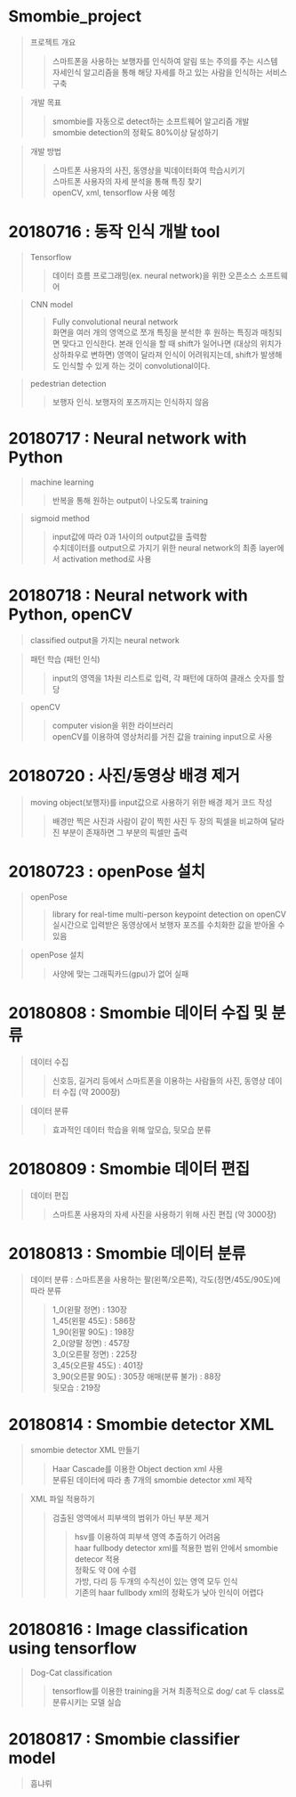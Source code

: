 # Smombie_project

> 프로젝트 개요
>> 스마트폰을 사용하는 보행자를 인식하여 알림 또는 주의를 주는 시스템   
>> 자세인식 알고리즘을 통해 해당 자세를 하고 있는 사람을 인식하는 서비스 구축   
   
> 개발 목표   
>> smombie를 자동으로 detect하는 소프트웨어 알고리즘 개발   
>> smombie detection의 정확도 80%이상 달성하기   
   
> 개발 방법   
>> 스마트폰 사용자의 사진, 동영상을 빅데이터화여 학습시키기   
>> 스마트폰 사용자의 자세 분석을 통해 특징 찾기   
>> openCV, xml, tensorflow 사용 예정   
   
# 20180716 : 동작 인식 개발 tool   
> Tensorflow      
>> 데이터 흐름 프로그래밍(ex. neural network)을 위한 오픈소스 소프트웨어       

> CNN model
>> Fully convolutional neural network   
>> 화면을 여러 개의 영역으로 쪼개 특징을 분석한 후 원하는 특징과 매칭되면 맞다고 인식한다. 본래 인식을 할 때 shift가 일어나면 (대상의 위치가 상하좌우로 변하면) 영역이 달라져 인식이 어려워지는데, shift가 발생해도 인식할 수 있게 하는 것이 convolutional이다.    

> pedestrian detection
>> 보행자 인식. 보행자의 포즈까지는 인식하지 않음   

# 20180717 : Neural network with Python   
> machine learning   
>> 반복을 통해 원하는 output이 나오도록 training   
   
> sigmoid method   
>> input값에 따라 0과 1사이의 output값을 출력함   
>> 수치데이터를 output으로 가지기 위한 neural network의 최종 layer에서 activation method로 사용   

# 20180718 : Neural network with Python, openCV   
> classified output을 가지는 neural network   
   
> 패턴 학습 (패턴 인식)    
>> input의 영역을 1차원 리스트로 입력, 각 패턴에 대하여 클래스 숫자를 할당   
   
> openCV   
>> computer vision을 위한 라이브러리    
>> openCV를 이용하여 영상처리를 거친 값을 training input으로 사용    
   
# 20180720 : 사진/동영상 배경 제거   
> moving object(보행자)를 input값으로 사용하기 위한 배경 제거 코드 작성   
>> 배경만 찍은 사진과 사람이 같이 찍힌 사진 두 장의 픽셀을 비교하여 달라진 부분이 존재하면 그 부분의 픽셀만 출력   
   
# 20180723 : openPose 설치   
> openPose   
>> library for real-time multi-person keypoint detection on openCV   
>> 실시간으로 입력받은 동영상에서 보행자 포즈를 수치화한 값을 받아올 수 있음   
   
> openPose 설치   
>> 사양에 맞는 그래픽카드(gpu)가 없어 실패   
   
 # 20180808 : Smombie 데이터 수집 및 분류  
 > 데이터 수집   
 >> 신호등, 길거리 등에서 스마트폰을 이용하는 사람들의 사진, 동영상 데이터 수집 (약 2000장)   
    
 > 데이터 분류   
 >> 효과적인 데이터 학습을 위해 앞모습, 뒷모습 분류  
    
 # 20180809 : Smombie 데이터 편집   
 > 데이터 편집   
 >> 스마트폰 사용자의 자세 사진을 사용하기 위해 사진 편집 (약 3000장)   
    
 # 20180813 : Smombie 데이터 분류   
 > 데이터 분류 : 스마트폰을 사용하는 팔(왼쪽/오른쪽), 각도(정면/45도/90도)에 따라 분류   
 >> 1_0(왼팔 정면) : 130장   
 >> 1_45(왼팔 45도) : 586장   
 >> 1_90(왼팔 90도) : 198장   
 >> 2_0(양팔 정면) : 457장   
 >> 3_0(오른팔 정면) : 225장   
 >> 3_45(오른팔 45도) : 401장   
 >> 3_90(오른팔 90도) : 305장
 >> 애매(분류 불가) : 88장   
 >> 뒷모습 : 219장      
    
 # 20180814 : Smombie detector XML    
 > smombie detector XML 만들기   
 >> Haar Cascade를 이용한 Object dection xml 사용   
 >> 분류된 데이터에 따라 총 7개의 smombie detector xml 제작   
    
 > XML 파일 적용하기   
 >> 검출된 영역에서 피부색의 범위가 아닌 부분 제거   
 >>> hsv를 이용하여 피부색 영역 추출하기 어려움   
 >> haar fullbody detector xml를 적용한 범위 안에서 smombie detecor 적용   
 >>> 정확도 약 0에 수렴   
 >>> 가방, 다리 등 두개의 수직선이 있는 영역 모두 인식   
 >>> 기존의 haar fullbody xml의 정확도가 낮아 인식이 어렵다   
    
  # 20180816 : Image classification using tensorflow   
  > Dog-Cat classification   
  >> tensorflow를 이용한 training을 거쳐 최종적으로 dog/ cat 두 class로 분류시키는 모델 실습   
     
  # 20180817 : Smombie classifier model    
  > 흠냐뤼   
  

